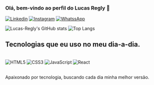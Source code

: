 ### Olá, bem-vindo ao perfil do Lucas Regly 👋

[![Linkedin](https://img.shields.io/badge/LinkedIn-0077B5?style=for-the-badge&logo=linkedin&logoColor=white)](https://www.linkedin.com/in/lucas-regly-marchitto-538919274/)
[![Instagram](https://img.shields.io/badge/Instagram-E4405F?style=for-the-badge&logo=instagram&logoColor=white)](https://www.instagram.com/reglynho/)
[![WhatssApp](https://img.shields.io/badge/WhatsApp-25D366?style=for-the-badge&logo=whatsapp&logoColor=white)](https://wa.me/5521986236140)

![Lucas-Regly's GitHub stats](https://github-readme-stats.vercel.app/api?username=Lucas-Regly&show_icons=true&theme=radical)
![Top Langs](https://github-readme-stats.vercel.app/api/top-langs/?username=Lucas-Regly&exclude_repo=github-readme-stats,anuraghazra.github.io)
## Tecnologias que eu uso no meu dia-a-dia.

<div style="display: inline_block"><br/>
  <img align="center" alt="HTML5" src="https://img.shields.io/badge/HTML5-E34F26?style=for-the-badge&logo=html5&logoColor=white" />
   <img align="center" alt="CSS3" src="https://img.shields.io/badge/CSS3-1572B6?style=for-the-badge&logo=css3&logoColor=white" />
   <img align="center" alt="JavaScript" src="https://img.shields.io/badge/JavaScript-323330?style=for-the-badge&logo=javascript&logoColor=F7DF1E" />
   <img align="center" alt="React" src="https://img.shields.io/badge/React-20232A?style=for-the-badge&logo=react&logoColor=61DAFB" />
</div><br/>

Apaixonado por tecnologia, buscando cada dia minha melhor versão.
